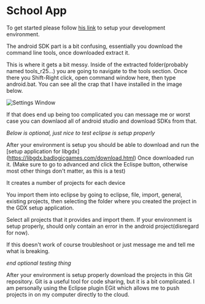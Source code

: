 # School App #

To get started please follow [his link](https://github.com/libgdx/libgdx/wiki/Setting-up-your-Development-Environment-(Eclipse,-Intellij-IDEA,-NetBeans)#setting-up-eclipse) to setup your development environment.

The android SDK part is a bit confusing, essentially you download the command line tools, once downloaded extract it. 

This is where it gets a bit messy. Inside of the extracted folder(probably named tools_r25...) you are going to navigate to the tools section. Once there you Shift-Right click, open command window here, then type android.bat. You can see all the crap that I have installed in the image below.

![Settings Window](https://raw.github.com/ryanmaxwell/iArrived/master/Screenshots/Settings.png)

If that does end up being too complicated you can message me or worst case you can downlaod all of android studio and download SDKs from that.


*Below is optional, just nice to test eclipse is setup properly*

After your environment is setup you should be able to download and run the [setup application for libgdx] (https://libgdx.badlogicgames.com/download.html)
Once downloaded run it.
(Make sure to go to advanced and click the Eclispe button, otherwise most other things don't matter, as this is a test)

It creates a number of projects for each device 

You import them into eclipse by going to eclipse, file, import, general, existing projects, then selecting the folder where you created the project in the GDX setup application.

Select all projects that it provides and import them. If your environment is setup properly, should only contain an error in the android project(disregard for now).

If this doesn't work of course troubleshoot or just message me and tell me what is breaking.

*end optional testing thing*

After your environment is setup properly download the projects in this Git repository. Git is a useful tool for code sharing, but it is a bit complicated. I am personally using the Eclipse plugin EGit which allows me to push projects in on my computer directly to the cloud.
